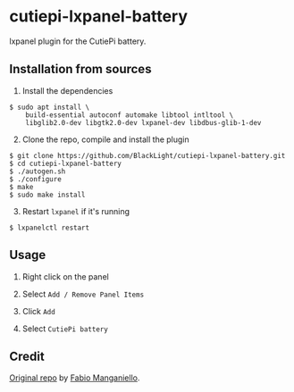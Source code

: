 # cutiepi-lxpanel-battery

lxpanel plugin for the CutiePi battery.

## Installation from sources

1. Install the dependencies

```shell
$ sudo apt install \
    build-essential autoconf automake libtool intltool \
    libglib2.0-dev libgtk2.0-dev lxpanel-dev libdbus-glib-1-dev
```

2. Clone the repo, compile and install the plugin

```shell
$ git clone https://github.com/BlackLight/cutiepi-lxpanel-battery.git
$ cd cutiepi-lxpanel-battery
$ ./autogen.sh
$ ./configure
$ make
$ sudo make install
```

3. Restart `lxpanel` if it's running

```shell
$ lxpanelctl restart
```

## Usage

1. Right click on the panel

2. Select `Add / Remove Panel Items`

3. Click `Add`

4. Select `CutiePi battery`

## Credit

[Original repo](https://github.com/BlackLight/cutiepi-lxpanel-battery) by [Fabio Manganiello](https://github.com/BlackLight).

